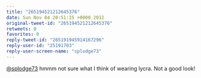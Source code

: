 ```yaml
---
title: "265194521212645376"
date: Sun Nov 04 20:51:15 +0000 2012
original-tweet-id: "265194521212645376"
retweets: 0
favorites: 0
reply-tweet-id: "265191945914167296"
reply-user-id: "25191703"
reply-user-screen-name: "splodge73"
---
```

<a href="https://twitter.com/splodge73">@splodge73</a> hmmm not sure what I think of wearing lycra. Not a good look!
